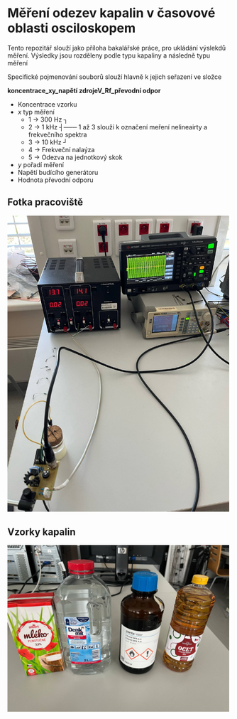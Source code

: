# Měření odezev kapalin v časovové oblasti osciloskopem
Tento repozitář slouží jako příloha bakalářské práce, pro ukládání výslekdů měření.
Výsledky jsou rozděleny podle typu kapaliny a následně typu měření

Specifické pojmenování souborů slouží hlavně k jejich seřazení ve složce

**koncentrace_xy_napětí zdrojeV_Rf_převodní odpor**
- Koncentrace vzorku
- *x* typ měření
  - 1 → 300 Hz   ┐
  - 2 → 1  kHz   ┤─── 1 až 3 slouží k označení meření nelineairty a frekvečního spektra
  - 3 → 10 kHz   ┘
  - 4 -> Frekveční nalaýza
  - 5 -> Odezva na jednotkový skok
- *y* pořadí měření
- Napětí budícího generátoru
- Hodnota převodní odporu

## Fotka pracoviště
<img src="Fotky%20z%20měření/Pracovsite2.jpg" alt="Fotka pracoviště" width="500">

## Vzorky kapalin
<img src="Fotky%20z%20měření/Vzorky.jpg" alt="Vzorky kapalin" width="500">
